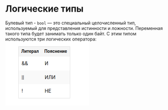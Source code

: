 # Логические типы

Булевый тип - `bool` — это специальный целочисленный тип, используемый для представления истинности и ложности. Переменная
такого типа будет занимать только один байт. С этим типом используются три логических оператора:
!["Dbeaver"](/1_4/image2.png)